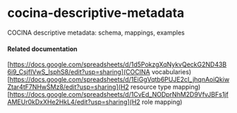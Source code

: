 # cocina-descriptive-metadata
COCINA descriptive metadata:  schema, mappings, examples

#### Related documentation
[https://docs.google.com/spreadsheets/d/1d5PokzgXqNykvQeckG2ND43B6i9_CsjfIVwS_IsphS8/edit?usp=sharing](COCINA vocabularies)
[https://docs.google.com/spreadsheets/d/1EiGgVqtb6PUJE2cI_jhqnAoiQkiwZtar4tF7NHwSMz8/edit?usp=sharing](H2 resource type mapping)
[https://docs.google.com/spreadsheets/d/1CvEd_NODprNhM2D9VfvJBFs1jfAMEUr0kDxXHe2HkL4/edit?usp=sharing](H2 role mapping)
